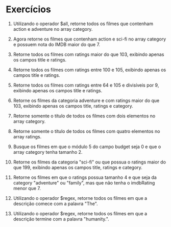 # Exercícios

1. Utilizando o operador $all, retorne todos os filmes que contenham action e adventure no array category.

2. Agora retorne os filmes que contenham action e sci-fi no array category e possuem nota do IMDB maior do que 7.

3. Retorne todos os filmes com ratings maior do que 103, exibindo apenas os campos title e ratings.

4. Retorne todos os filmes com ratings entre 100 e 105, exibindo apenas os campos title e ratings.

5. Retorne todos os filmes com ratings entre 64 e 105 e divisíveis por 9, exibindo apenas os campos title e ratings.

6. Retorne os filmes da categoria adventure e com ratings maior do que 103, exibindo apenas os campos title, ratings e category.

7. Retorne somente o título de todos os filmes com dois elementos no array category.

8. Retorne somente o título de todos os filmes com quatro elementos no array ratings.

9. Busque os filmes em que o módulo 5 do campo budget seja 0 e que o array category tenha tamanho 2.

10. Retorne os filmes da categoria "sci-fi" ou que possua o ratings maior do que 199, exibindo apenas os campos title, ratings e category.

11. Retorne os filmes em que o ratings possua tamanho 4 e que seja da category "adventure" ou "family", mas que não tenha o imdbRating menor que 7.

12. Utilizando o operador $regex, retorne todos os filmes em que a descrição comece com a palavra "The".

13. Utilizando o operador $regex, retorne todos os filmes em que a descrição termine com a palavra "humanity.".